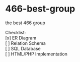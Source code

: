 # 466-best-group

the best 466 group

Checklist:  
[x] ER Diagram  
[ ] Relation Schema  
[ ] SQL Database  
[ ] HTML/PHP Implementation  

